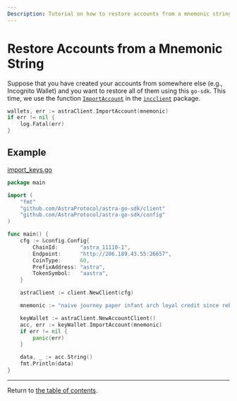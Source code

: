 ```yaml
---
Description: Tutorial on how to restore accounts from a mnemonic string.
---
```


# Restore Accounts from a Mnemonic String

Suppose that you have created your accounts from somewhere else (e.g., Incognito Wallet) and you want to restore all of
them using this `go-sdk`. This time, we use the function [`ImportAccount`](../../../incclient/account.go) in
the [`incclient`](../../../incclient) package.

```go
wallets, err := astraClient.ImportAccount(mnemonic)
if err != nil {
    log.Fatal(err)
}
```

## Example

[import_keys.go](./../example/keys.go)

```go
package main

import (
	"fmt"
	"github.com/AstraProtocol/astra-go-sdk/client"
	"github.com/AstraProtocol/astra-go-sdk/config"
)

func main() {
	cfg := &config.Config{
		ChainId:       "astra_11110-1",
		Endpoint:      "http://206.189.43.55:26657",
		CoinType:      60,
		PrefixAddress: "astra",
		TokenSymbol:   "aastra",
	}

	astraClient := client.NewClient(cfg)

	mnemonic := "naive journey paper infant arch loyal credit since rebuild crisp coil jelly name kind anchor mixture unique drink fame cherry network quarter step tired"

	keyWallet := astraClient.NewAccountClient()
	acc, err := keyWallet.ImportAccount(mnemonic)
	if err != nil {
		panic(err)
	}

	data, _ := acc.String()
	fmt.Println(data)
}

```

---
Return to [the table of contents](./readme.md).